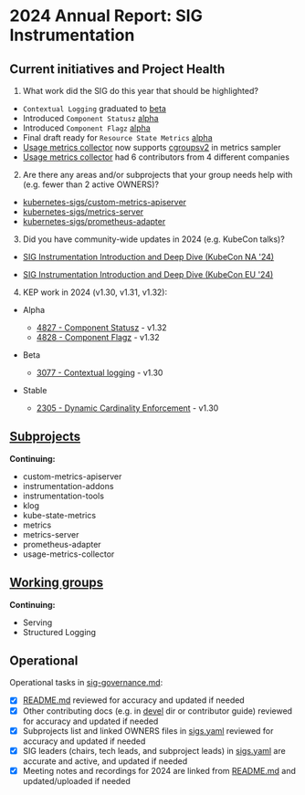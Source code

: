 # 2024 Annual Report: SIG Instrumentation

## Current initiatives and Project Health

1. What work did the SIG do this year that should be highlighted?

<!--
   Some example items that might be worth highlighting:
   - Major KEP advancement
   - Important initiatives that aren't tracked via KEPs
   - Paying down significant tech debt
   - Governance and leadership changes
-->

- `Contextual Logging` graduated to [beta](https://github.com/kubernetes/enhancements/pull/4219)
- Introduced `Component Statusz` [alpha](https://github.com/kubernetes/enhancements/pull/4830)
- Introduced `Component Flagz` [alpha](https://github.com/kubernetes/enhancements/pull/4831)
- Final draft ready for `Resource State Metrics` [alpha](https://github.com/kubernetes/enhancements/pull/4811)
- [Usage metrics collector](https://github.com/kubernetes-sigs/usage-metrics-collector) now supports [cgroupsv2](https://github.com/kubernetes-sigs/usage-metrics-collector/pull/140) in metrics sampler
- [Usage metrics collector](https://github.com/kubernetes-sigs/usage-metrics-collector) had 6 contributors from 4 different companies

2. Are there any areas and/or subprojects that your group needs help with (e.g. fewer than 2 active OWNERS)?

- [kubernetes-sigs/custom-metrics-apiserver](https://github.com/kubernetes-sigs/custom-metrics-apiserver/blob/master/OWNERS)
- [kubernetes-sigs/metrics-server](https://github.com/kubernetes-sigs/metrics-server/blob/master/OWNERS)
- [kubernetes-sigs/prometheus-adapter](https://github.com/kubernetes-sigs/prometheus-adapter/blob/master/OWNERS_ALIASES)

3. Did you have community-wide updates in 2024 (e.g. KubeCon talks)?

<!--
  Examples include links to email, slides, or recordings.
-->

- [SIG Instrumentation Introduction and Deep Dive (KubeCon NA '24)](https://youtu.be/IAGjj4s3F_M?si=dWCcua8XROpgqUZZ&t=0)

- [SIG Instrumentation Introduction and Deep Dive (KubeCon EU '24)](https://www.youtube.com/watch?v=Sx1jmIJhfyA&list=PLj6h78yzYM2N8nw1YcqqKveySH6_0VnI0&index=106)

4. KEP work in 2024 (v1.30, v1.31, v1.32):
<!--
   TODO: Uncomment the following auto-generated list of KEPs, once reviewed & updated for correction.

   Note: This list is generated from the KEP metadata in kubernetes/enhancements repository.
      If you find any discrepancy in the generated list here, please check the KEP metadata.
      Please raise an issue in kubernetes/community, if the KEP metadata is correct but the generated list is incorrect.
-->

- Alpha
  - [4827 - Component Statusz](https://github.com/kubernetes/enhancements/tree/master/keps/sig-instrumentation/4827-component-statusz) - v1.32
  - [4828 - Component Flagz](https://github.com/kubernetes/enhancements/tree/master/keps/sig-instrumentation/4828-component-flagz) - v1.32

- Beta
  - [3077 - Contextual logging](https://github.com/kubernetes/enhancements/tree/master/keps/sig-instrumentation/3077-contextual-logging) - v1.30

- Stable
  - [2305 - Dynamic Cardinality Enforcement](https://github.com/kubernetes/enhancements/tree/master/keps/sig-instrumentation/2305-metrics-cardinality-enforcement) - v1.30

## [Subprojects](https://git.k8s.io/community/sig-instrumentation#subprojects)

**Continuing:**

- custom-metrics-apiserver
- instrumentation-addons
- instrumentation-tools
- klog
- kube-state-metrics
- metrics
- metrics-server
- prometheus-adapter
- usage-metrics-collector

## [Working groups](https://git.k8s.io/community/sig-instrumentation#working-groups)

**Continuing:**

- Serving
- Structured Logging

## Operational

Operational tasks in [sig-governance.md]:

- [x] [README.md] reviewed for accuracy and updated if needed
- [x] Other contributing docs (e.g. in [devel] dir or contributor guide) reviewed for accuracy and updated if needed
- [x] Subprojects list and linked OWNERS files in [sigs.yaml] reviewed for accuracy and updated if needed
- [x] SIG leaders (chairs, tech leads, and subproject leads) in [sigs.yaml] are accurate and active, and updated if needed
- [x] Meeting notes and recordings for 2024 are linked from [README.md] and updated/uploaded if needed

[sig-governance.md]: https://git.k8s.io/community/committee-steering/governance/sig-governance.md
[README.md]: https://git.k8s.io/community/sig-instrumentation/README.md
[sigs.yaml]: https://git.k8s.io/community/sigs.yaml
[devel]: https://git.k8s.io/community/contributors/devel/README.md
